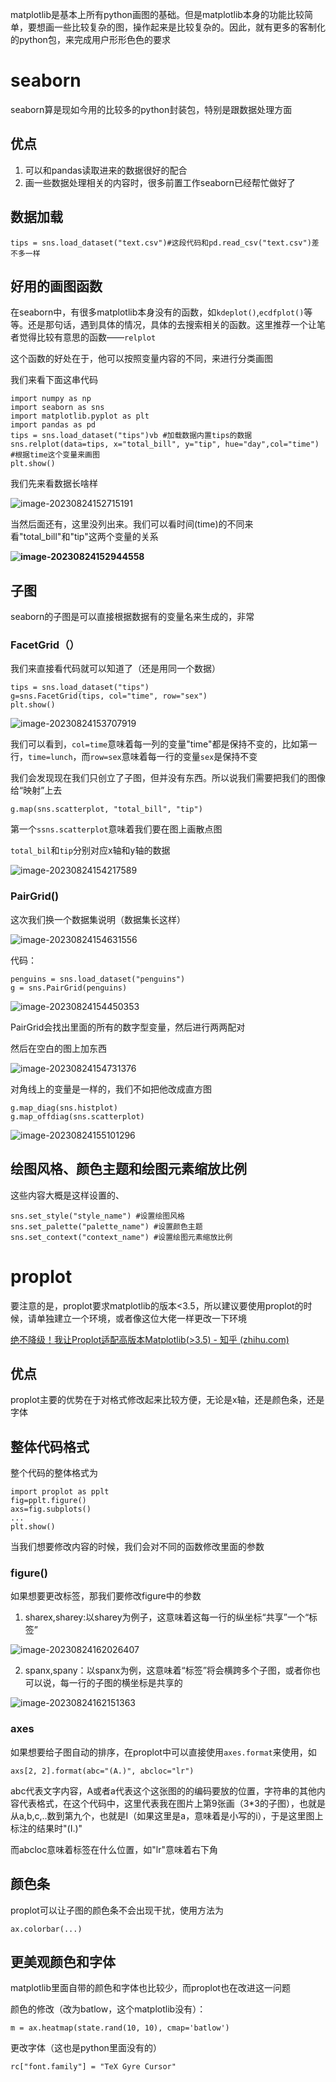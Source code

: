 matplotlib是基本上所有python画图的基础。但是matplotlib本身的功能比较简单，要想画一些比较复杂的图，操作起来是比较复杂的。因此，就有更多的客制化的python包，来完成用户形形色色的要求

# seaborn

seaborn算是现如今用的比较多的python封装包，特别是跟数据处理方面

## 优点

1. 可以和pandas读取进来的数据很好的配合
2. 画一些数据处理相关的内容时，很多前置工作seaborn已经帮忙做好了

## 数据加载

```
tips = sns.load_dataset("text.csv")#这段代码和pd.read_csv("text.csv")差不多一样
```



## 好用的画图函数

在seaborn中，有很多matplotlib本身没有的函数，如`kdeplot()`,`ecdfplot()`等等。还是那句话，遇到具体的情况，具体的去搜索相关的函数。这里推荐一个让笔者觉得比较有意思的函数——`relplot`

这个函数的好处在于，他可以按照变量内容的不同，来进行分类画图

我们来看下面这串代码

```
import numpy as np
import seaborn as sns
import matplotlib.pyplot as plt
import pandas as pd
tips = sns.load_dataset("tips")vb #加载数据内置tips的数据
sns.relplot(data=tips, x="total_bill", y="tip", hue="day",col="time") #根据time这个变量来画图
plt.show()
```

我们先来看数据长啥样

![image-20230824152715191](./assets/image-20230824152715191.png)

当然后面还有，这里没列出来。我们可以看时间(time)的不同来看"total_bill"和"tip"这两个变量的关系

**![image-20230824152944558](./assets/image-20230824152944558.png)**

## 子图

seaborn的子图是可以直接根据数据有的变量名来生成的，非常

### FacetGrid（）

我们来直接看代码就可以知道了（还是用同一个数据）

```
tips = sns.load_dataset("tips")
g=sns.FacetGrid(tips, col="time", row="sex")
plt.show()
```

![image-20230824153707919](./assets/image-20230824153707919.png)

我们可以看到，`col=time`意味着每一列的变量"time"都是保持不变的，比如第一行，`time=lunch`，而`row=sex`意味着每一行的变量`sex`是保持不变

我们会发现现在我们只创立了子图，但并没有东西。所以说我们需要把我们的图像给“映射”上去

```
g.map(sns.scatterplot, "total_bill", "tip")
```

第一个`ssns.scatterplot`意味着我们要在图上画散点图

`total_bil`和`tip`分别对应x轴和y轴的数据

![image-20230824154217589](./assets/image-20230824154217589.png)

### PairGrid()

这次我们换一个数据集说明（数据集长这样）

![image-20230824154631556](./assets/image-20230824154631556.png)

代码：

```
penguins = sns.load_dataset("penguins")
g = sns.PairGrid(penguins)
```

![image-20230824154450353](./assets/image-20230824154450353.png)

PairGrid会找出里面的所有的数字型变量，然后进行两两配对

然后在空白的图上加东西

![image-20230824154731376](./assets/image-20230824154731376.png)

对角线上的变量是一样的，我们不如把他改成直方图

```
g.map_diag(sns.histplot)
g.map_offdiag(sns.scatterplot)
```

![image-20230824155101296](./assets/image-20230824155101296.png)

## 绘图风格、颜色主题和绘图元素缩放比例

这些内容大概是这样设置的、

```
sns.set_style("style_name") #设置绘图风格
sns.set_palette("palette_name") #设置颜色主题
sns.set_context("context_name") #设置绘图元素缩放比例
```

# proplot

要注意的是，proplot要求matplotlib的版本<3.5，所以建议要使用proplot的时候，请单独建立一个环境，或者像这位大佬一样更改一下环境

[绝不降级！我让Proplot适配高版本Matplotlib(>3.5) - 知乎 (zhihu.com)](https://zhuanlan.zhihu.com/p/651720018)

## 优点

proplot主要的优势在于对格式修改起来比较方便，无论是x轴，还是颜色条，还是字体

## 整体代码格式

整个代码的整体格式为

```
import proplot as pplt
fig=pplt.figure()
axs=fig.subplots()
...
plt.show()
```

当我们想要修改内容的时候，我们会对不同的函数修改里面的参数

### figure()

如果想要更改标签，那我们要修改figure中的参数

1. sharex,sharey:以sharey为例子，这意味着这每一行的纵坐标“共享”一个“标签”

![image-20230824162026407](./assets/image-20230824162026407.png)

2. spanx,spany：以spanx为例，这意味着“标签”将会横跨多个子图，或者你也可以说，每一行的子图的横坐标是共享的

![image-20230824162151363](./assets/image-20230824162151363.png)

### axes

如果想要给子图自动的排序，在proplot中可以直接使用`axes.format`来使用，如

```
axs[2, 2].format(abc="(A.)", abcloc="lr") 
```

abc代表文字内容，A或者a代表这个这张图的的编码要放的位置，字符串的其他内容代表格式，在这个代码中，这里代表我在图片上第9张画（3*3的子图），也就是从a,b,c,..数到第九个，也就是I（如果这里是a，意味着是小写的i），于是这里图上标注的结果时"(I.)"

而abcloc意味着标签在什么位置，如"lr"意味着右下角

## 颜色条

proplot可以让子图的颜色条不会出现干扰，使用方法为

```
ax.colorbar(...)
```

## 更美观颜色和字体

matplotlib里面自带的颜色和字体也比较少，而proplot也在改进这一问题

颜色的修改（改为batlow，这个matplotlib没有）：

```
m = ax.heatmap(state.rand(10, 10), cmap='batlow')
```

更改字体（这也是python里面没有的）

```
rc["font.family"] = "TeX Gyre Cursor"
```
